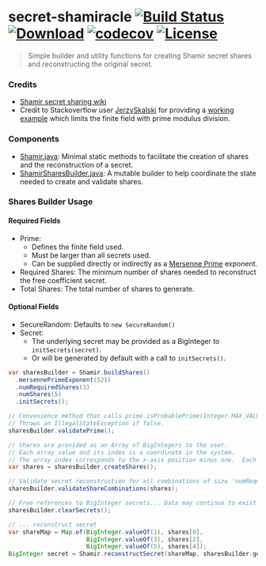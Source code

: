# secret-shamiracle [![Build Status](https://travis-ci.org/comodal/secret-shamiracle.svg?branch=master)](https://travis-ci.org/comodal/secret-shamiracle) [![Download](https://api.bintray.com/packages/comodal/libraries/shamir/images/download.svg)](https://bintray.com/comodal/libraries/shamir/_latestVersion) [![codecov](https://codecov.io/gh/comodal/secret-shamiracle/branch/master/graph/badge.svg)](https://codecov.io/gh/comodal/secret-shamiracle) [![License](http://img.shields.io/badge/license-Apache--2-blue.svg?style=flat)](LICENSE)

> Simple builder and utility functions for creating Shamir secret shares and reconstructing the original secret.

### Credits
* [Shamir secret sharing wiki](https://en.wikipedia.org/wiki/Shamir%27s_Secret_Sharing#Shamir's_secret-sharing_scheme)
* Credit to Stackoverflow user [JerzySkalski](https://stackoverflow.com/users/4513021/jerzyskalski) for providing a [working example](https://stackoverflow.com/a/34365904/3754157) which limits the finite field with prime modulus division.

### Components
* [Shamir.java](./systems.comodal.shamir/src/main/java/systems/comodal/shamir/Shamir.java#L7): Minimal static methods to facilitate the creation of shares and the reconstruction of a secret.
* [ShamirSharesBuilder.java](./systems.comodal.shamir/src/main/java/systems/comodal/shamir/ShamirSharesBuilder.java#L12): A mutable builder to help coordinate the state needed to create and validate shares.

### Shares Builder Usage

#### Required Fields

* Prime:
  * Defines the finite field used.
  * Must be larger than all secrets used.
  * Can be supplied directly or indirectly as a [Mersenne Prime](https://en.wikipedia.org/wiki/Mersenne_prime#List_of_known_Mersenne_primes) exponent.
* Required Shares: The minimum number of shares needed to reconstruct the free coefficient secret.
* Total Shares: The total number of shares to generate.

#### Optional Fields

* SecureRandom: Defaults to `new SecureRandom()`
* Secret:
  * The underlying secret may be provided as a BigInteger to `initSecrets(secret)`.
  * Or will be generated by default with a call to `initSecrets()`.

```java
var sharesBuilder = Shamir.buildShares()
  .mersennePrimeExponent(521)
  .numRequiredShares(3)
  .numShares(5)
  .initSecrets();

// Convenience method that calls prime.isProbablePrime(Integer.MAX_VALUE).
// Throws an IllegalStateException if false.
sharesBuilder.validatePrime();

// Shares are provided as an Array of BigIntegers to the user.
// Each array value and its index is a coordinate in the system.
// The array index corresponds to the x-axis position minus one.  Each value is the y-axis value.
var shares = sharesBuilder.createShares();

// Validate secret reconstruction for all combinations of size 'numRequiredShares'.
sharesBuilder.validateShareCombinations(shares);

// Free references to BigInteger secrets... Data may continue to exist in system memory.
sharesBuilder.clearSecrets();

// ... reconstruct secret
var shareMap = Map.of(BigInteger.valueOf(1), shares[0],
                      BigInteger.valueOf(3), shares[2],
                      BigInteger.valueOf(5), shares[4]);
BigInteger secret = Shamir.reconstructSecret(shareMap, sharesBuilder.getPrime());
```
